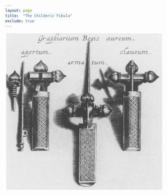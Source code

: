 ```yaml
---
layout: page
title:  "The Childeric Fibula"
exclude: true
---
```

<img src="photos/childeric-fib.JPG" alt="photo" width= "550px"/>
